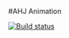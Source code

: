 #AHJ Animation

[![Build status](https://ci.appveyor.com/api/projects/status/i7f5l80j3mesww92/branch/main?svg=true)](https://ci.appveyor.com/project/cpb-home/ahj-anim/branch/main)